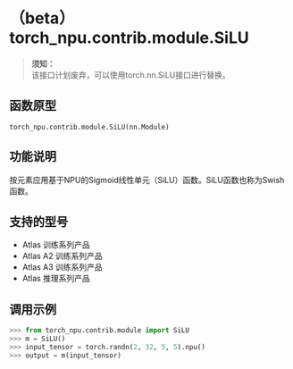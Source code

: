 # （beta）torch_npu.contrib.module.SiLU

>**须知：**<br>
>该接口计划废弃，可以使用torch.nn.SiLU接口进行替换。

## 函数原型

```
torch_npu.contrib.module.SiLU(nn.Module)
```

## 功能说明

按元素应用基于NPU的Sigmoid线性单元（SiLU）函数。SiLU函数也称为Swish函数。

## 支持的型号

- <term>Atlas 训练系列产品</term>
- <term>Atlas A2 训练系列产品</term>
- <term>Atlas A3 训练系列产品</term>
- <term>Atlas 推理系列产品</term>

## 调用示例

```python
>>> from torch_npu.contrib.module import SiLU
>>> m = SiLU()
>>> input_tensor = torch.randn(2, 32, 5, 5).npu()
>>> output = m(input_tensor)
```


